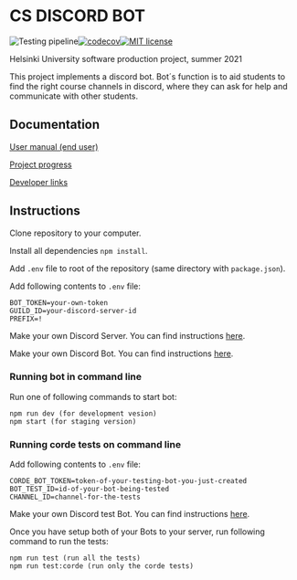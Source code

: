 # CS DISCORD BOT

![Testing pipeline](https://github.com/CS-DISCORD-BOT/cs-discord-bot/actions/workflows/test.yml/badge.svg?branch=dev)[![codecov](https://codecov.io/gh/CS-DISCORD-BOT/cs-discord-bot/branch/dev/graph/badge.svg?token=qsZwyE4keT)](https://codecov.io/gh/CS-DISCORD-BOT/cs-discord-bot)[![MIT license](https://img.shields.io/badge/License-MIT-blue.svg)](LICENSE)

Helsinki University software production project, summer 2021

This project implements a discord bot. Bot´s function is to aid students to find the right course channels in discord, where they can ask for help and communicate with other students.

## Documentation

[User manual (end user)](./documentation/usermanual.md)

[Project progress](./documentation/projectprogress.md)

[Developer links](./documentation/developerlinks.md)


## Instructions
Clone repository to your computer.

Install all dependencies `npm install`.

Add `.env` file to root of the repository (same directory with `package.json`).

Add following contents to `.env` file:
```
BOT_TOKEN=your-own-token
GUILD_ID=your-discord-server-id
PREFIX=!
```

Make your own Discord Server. You can find instructions [here](./documentation/discordserver.md).

Make your own Discord Bot. You can find instructions [here](./documentation/setupmainbot.md).


### Running bot in command line
Run one of following commands to start bot:
```
npm run dev (for development vesion)
npm start (for staging version)
```


### Running corde tests on command line

Add following contents to `.env` file:
```
CORDE_BOT_TOKEN=token-of-your-testing-bot-you-just-created
BOT_TEST_ID=id-of-your-bot-being-tested 
CHANNEL_ID=channel-for-the-tests
```

Make your own Discord test Bot. You can find instructions [here](./documentation/setuptestbot.md).

Once you have setup both of your Bots to your server, run following command to run the tests:

```
npm run test (run all the tests)
npm run test:corde (run only the corde tests)
```
